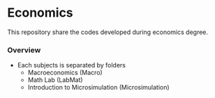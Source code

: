 # Economics

This repository share the codes developed during economics degree.

### Overview

- Each subjects is separated by folders
  - Macroeconomics (Macro)
  - Math Lab (LabMat)
  - Introduction to Microsimulation (Microsimulation)
  
  
